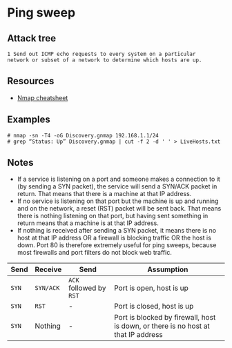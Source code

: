 # Ping sweep

## Attack tree

    1 Send out ICMP echo requests to every system on a particular 
    network or subset of a network to determine which hosts are up.

## Resources

* [Nmap cheatsheet](../../resources/cheatsheets/Nmap-cheatsheet.md)

## Examples

    # nmap -sn -T4 -oG Discovery.gnmap 192.168.1.1/24
    # grep “Status: Up” Discovery.gnmap | cut -f 2 -d ' ' > LiveHosts.txt

## Notes

* If a service is listening on a port and someone makes a connection to it (by sending a SYN packet), the service will send a SYN/ACK packet in return. That means that there is a machine at that IP address.
* If no service is listening on that port but the machine is up and running and on the network, a reset (RST) packet will be sent back. That means there is nothing listening on that port, but having sent something in return means that a machine is at that IP address.
* If nothing is received after sending a SYN packet, it means there is no host at that IP address OR a firewall is blocking traffic OR the host is down. Port 80 is therefore extremely useful for ping sweeps, because most firewalls and port filters do not block web traffic.

|Send |Receive  |Send |Assumption  |
| --- | --- | --- | --- | 
|`SYN`|`SYN/ACK`|`ACK` followed by `RST`|Port is open, host is up|
|`SYN`|`RST`|-|Port is closed, host is up|
|`SYN`|Nothing|-|Port is blocked by firewall, host is down, or there is no host at that IP address|




